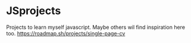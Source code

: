 # JSprojects
 Projects to learn myself javascript. Maybe others wil find inspiration here too.
 https://roadmap.sh/projects/single-page-cv

